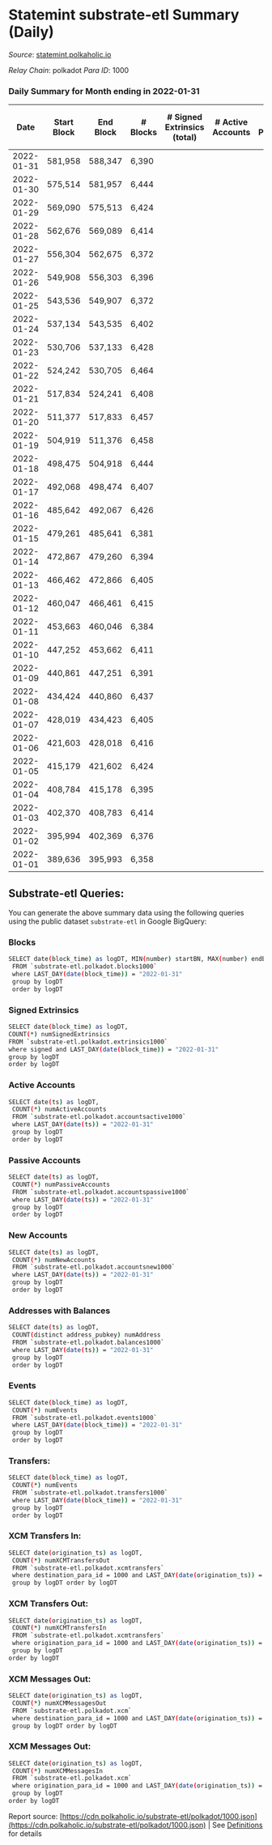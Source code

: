 # Statemint substrate-etl Summary (Daily)

_Source_: [statemint.polkaholic.io](https://statemint.polkaholic.io)

*Relay Chain*: polkadot
*Para ID*: 1000



### Daily Summary for Month ending in 2022-01-31


| Date | Start Block | End Block | # Blocks | # Signed Extrinsics (total) | # Active Accounts | # Passive | # New | # Addresses with Balances | # Events | # Transfers | # XCM Transfers In | # XCM Transfers Out | # XCM In | # XCM Out | Issues | 
| ---- | ----------- | --------- | -------- | --------------------------- | ----------------- | --------- | ----- | ------------------------- | -------- | ----------- | ------------------ | ------------------- | -------- | --------- | ------ |
| 2022-01-31 | 581,958 | 588,347 | 6,390 |  |  |  |  |  | 12,783 |   |   |   |  |  |  |
| 2022-01-30 | 575,514 | 581,957 | 6,444 |  |  |  |  |  | 12,892 |   |   |   |  |  |  |
| 2022-01-29 | 569,090 | 575,513 | 6,424 |  |  |  |  |  | 12,851 |   |   |   |  |  |  |
| 2022-01-28 | 562,676 | 569,089 | 6,414 |  |  |  |  |  | 12,832 |   |   |   |  |  |  |
| 2022-01-27 | 556,304 | 562,675 | 6,372 |  |  |  |  |  | 12,747 |   |   |   |  |  |  |
| 2022-01-26 | 549,908 | 556,303 | 6,396 |  |  |  |  |  | 12,796 |   |   |   |  |  |  |
| 2022-01-25 | 543,536 | 549,907 | 6,372 |  |  |  |  |  | 12,748 |   |   |   |  |  |  |
| 2022-01-24 | 537,134 | 543,535 | 6,402 |  |  |  |  |  | 12,807 |   |   |   |  |  |  |
| 2022-01-23 | 530,706 | 537,133 | 6,428 |  |  |  |  |  | 12,860 |   |   |   |  |  |  |
| 2022-01-22 | 524,242 | 530,705 | 6,464 |  |  |  |  |  | 12,931 |   |   |   |  |  |  |
| 2022-01-21 | 517,834 | 524,241 | 6,408 |  |  |  |  |  | 12,820 |   |   |   |  |  |  |
| 2022-01-20 | 511,377 | 517,833 | 6,457 |  |  |  |  |  | 12,917 |   |   |   |  |  |  |
| 2022-01-19 | 504,919 | 511,376 | 6,458 |  |  |  |  |  | 12,920 |   |   |   |  |  |  |
| 2022-01-18 | 498,475 | 504,918 | 6,444 |  |  |  |  |  | 12,892 |   |   |   |  |  |  |
| 2022-01-17 | 492,068 | 498,474 | 6,407 |  |  |  |  |  | 12,817 |   |   |   |  |  |  |
| 2022-01-16 | 485,642 | 492,067 | 6,426 |  |  |  |  |  | 12,856 |   |   |   |  |  |  |
| 2022-01-15 | 479,261 | 485,641 | 6,381 |  |  |  |  |  | 12,765 |   |   |   |  |  |  |
| 2022-01-14 | 472,867 | 479,260 | 6,394 |  |  |  |  |  | 12,792 |   |   |   |  |  |  |
| 2022-01-13 | 466,462 | 472,866 | 6,405 |  |  |  |  |  | 12,813 |   |   |   |  |  |  |
| 2022-01-12 | 460,047 | 466,461 | 6,415 |  |  |  |  |  | 12,834 |   |   |   |  |  |  |
| 2022-01-11 | 453,663 | 460,046 | 6,384 |  |  |  |  |  | 12,771 |   |   |   |  |  |  |
| 2022-01-10 | 447,252 | 453,662 | 6,411 |  |  |  |  |  | 12,826 |   |   |   |  |  |  |
| 2022-01-09 | 440,861 | 447,251 | 6,391 |  |  |  |  |  | 12,786 |   |   |   |  |  |  |
| 2022-01-08 | 434,424 | 440,860 | 6,437 |  |  |  |  |  | 12,877 |   |   |   |  |  |  |
| 2022-01-07 | 428,019 | 434,423 | 6,405 |  |  |  |  |  | 12,814 |   |   |   |  |  |  |
| 2022-01-06 | 421,603 | 428,018 | 6,416 |  |  |  |  |  | 12,835 |   |   |   |  |  |  |
| 2022-01-05 | 415,179 | 421,602 | 6,424 |  |  |  |  |  | 12,852 |   |   |   |  |  |  |
| 2022-01-04 | 408,784 | 415,178 | 6,395 |  |  |  |  |  | 12,793 |   |   |   |  |  |  |
| 2022-01-03 | 402,370 | 408,783 | 6,414 |  |  |  |  |  | 12,832 |   |   |   |  |  |  |
| 2022-01-02 | 395,994 | 402,369 | 6,376 |  |  |  |  |  | 12,756 |   |   |   |  |  |  |
| 2022-01-01 | 389,636 | 395,993 | 6,358 |  |  |  |  |  | 12,719 |   |   |   |  |  |  |

## Substrate-etl Queries:
You can generate the above summary data using the following queries using the public dataset `substrate-etl` in Google BigQuery:

### Blocks
```bash
SELECT date(block_time) as logDT, MIN(number) startBN, MAX(number) endBN, COUNT(*) numBlocks 
 FROM `substrate-etl.polkadot.blocks1000`  
 where LAST_DAY(date(block_time)) = "2022-01-31" 
 group by logDT 
 order by logDT
```

### Signed Extrinsics
```bash
SELECT date(block_time) as logDT, 
COUNT(*) numSignedExtrinsics 
FROM `substrate-etl.polkadot.extrinsics1000`  
where signed and LAST_DAY(date(block_time)) = "2022-01-31" 
group by logDT 
order by logDT
```

### Active Accounts
```bash
SELECT date(ts) as logDT, 
 COUNT(*) numActiveAccounts 
 FROM `substrate-etl.polkadot.accountsactive1000` 
 where LAST_DAY(date(ts)) = "2022-01-31" 
 group by logDT 
 order by logDT
```

### Passive Accounts
```bash
SELECT date(ts) as logDT, 
 COUNT(*) numPassiveAccounts 
 FROM `substrate-etl.polkadot.accountspassive1000` 
 where LAST_DAY(date(ts)) = "2022-01-31" 
 group by logDT 
 order by logDT
```

### New Accounts
```bash
SELECT date(ts) as logDT, 
 COUNT(*) numNewAccounts 
 FROM `substrate-etl.polkadot.accountsnew1000` 
 where LAST_DAY(date(ts)) = "2022-01-31" 
 group by logDT
 order by logDT
```

### Addresses with Balances
```bash
SELECT date(ts) as logDT,
 COUNT(distinct address_pubkey) numAddress 
 FROM `substrate-etl.polkadot.balances1000` 
 where LAST_DAY(date(ts)) = "2022-01-31" 
 group by logDT 
 order by logDT
```

### Events
```bash
SELECT date(block_time) as logDT, 
 COUNT(*) numEvents 
 FROM `substrate-etl.polkadot.events1000` 
 where LAST_DAY(date(block_time)) = "2022-01-31" 
 group by logDT 
 order by logDT
```

### Transfers:
```bash
SELECT date(block_time) as logDT, 
 COUNT(*) numEvents 
 FROM `substrate-etl.polkadot.transfers1000` 
 where LAST_DAY(date(block_time)) = "2022-01-31" 
 group by logDT 
 order by logDT
```

### XCM Transfers In:
```bash
SELECT date(origination_ts) as logDT, 
 COUNT(*) numXCMTransfersOut 
 FROM `substrate-etl.polkadot.xcmtransfers` 
 where destination_para_id = 1000 and LAST_DAY(date(origination_ts)) = "2022-01-31" 
 group by logDT order by logDT
```

### XCM Transfers Out:
```bash
SELECT date(origination_ts) as logDT, 
 COUNT(*) numXCMTransfersIn 
 FROM `substrate-etl.polkadot.xcmtransfers` 
 where origination_para_id = 1000 and LAST_DAY(date(origination_ts)) = "2022-01-31" 
 group by logDT 
order by logDT
```

### XCM Messages Out:
```bash
SELECT date(origination_ts) as logDT, 
 COUNT(*) numXCMMessagesOut 
 FROM `substrate-etl.polkadot.xcm` 
 where destination_para_id = 1000 and LAST_DAY(date(origination_ts)) = "2022-01-31" 
 group by logDT order by logDT
```

### XCM Messages Out:
```bash
SELECT date(origination_ts) as logDT, 
 COUNT(*) numXCMMessagesIn 
 FROM `substrate-etl.polkadot.xcm` 
 where origination_para_id = 1000 and LAST_DAY(date(origination_ts)) = "2022-01-31" 
 group by logDT 
order by logDT
```


Report source: [https://cdn.polkaholic.io/substrate-etl/polkadot/1000.json](https://cdn.polkaholic.io/substrate-etl/polkadot/1000.json) | See [Definitions](/DEFINITIONS.md) for details
